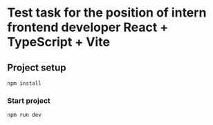 # Test task for the position of intern frontend developer React + TypeScript + Vite

## Project setup

```
npm install
```

### Start project

```
npm run dev
```
